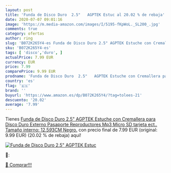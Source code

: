 ```yaml
---
layout: post
title: 'Funda de Disco Duro  2.5"   AGPTEK Estuc al 20.02 % de rebaja'
date: 2020-07-07 09:01:16
image: 'https://m.media-amazon.com/images/I/5195-fKpWoL._SL200_.jpg'
comments: true
category: ofertas
author: ring
slug: 'B072K265Y4-es Funda de Disco Duro 2.5" AGPTEK Estuche con Cremallera...'
sku: 'B072K265Y4-es'
tags: [ 'disco','duro', ]
actualPrice: 7.99 EUR
currency: EUR
price: 7.99
comparePrice: 9.99 EUR
prodname: 'Funda de Disco Duro  2.5"   AGPTEK Estuche con Cremallera para Disco Duro Externo  Pasaporte  Reproductores Mp3  Micro SD tarjeta ect..   Tamaño interno: 12.5*9*3CM   Negro.'
country: 'es'
flag: '🇪🇸'
brand: ''
buyurl: 'https://www.amazon.es/dp/B072K265Y4/?tag=tolees-21'
descuento: '20.02'
average: '7.99'
---
```


Tienes [Funda de Disco Duro  2.5"   AGPTEK Estuche con Cremallera para Disco Duro Externo  Pasaporte  Reproductores Mp3  Micro SD tarjeta ect..   Tamaño interno: 12.5*9*3CM   Negro.](https://www.amazon.es/dp/B072K265Y4/?tag=tolees-21) con precio final de  7.99 EUR (original: 9.99 EUR) (20.02 %  de rebaja) aqui!

[![Funda de Disco Duro  2.5"   AGPTEK Estuc](https://m.media-amazon.com/images/I/5195-fKpWoL._SL200_.jpg)](https://www.amazon.es/dp/B072K265Y4/?tag=tolees-21)

🔎:


[🛒 Comprar!!!](https://www.amazon.es/dp/B072K265Y4/?tag=tolees-21)
